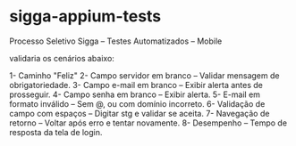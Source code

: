 # sigga-appium-tests
Processo Seletivo Sigga – Testes Automatizados – Mobile  

validaria os cenários abaixo: 

1- Caminho "Feliz"
2- Campo servidor em branco – Validar mensagem de obrigatoriedade.
3- Campo e-mail em branco – Exibir alerta antes de prosseguir.
4- Campo senha em branco – Exibir alerta.
5- E-mail em formato inválido – Sem @, ou com domínio incorreto.
6- Validação de campo com espaços – Digitar stg e validar se aceita.
7- Navegação de retorno – Voltar após erro e tentar novamente.
8- Desempenho – Tempo de resposta da tela de login.
